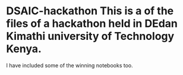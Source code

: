 # DSAIC-hackathon This is a of the files of a hackathon held in DEdan Kimathi university of Technology Kenya.
I have included some of the winning notebooks too.
